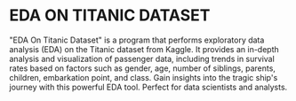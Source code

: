 # EDA ON TITANIC DATASET
"EDA On Titanic Dataset" is a program that performs exploratory data analysis (EDA) on the Titanic dataset from Kaggle. It provides an in-depth analysis and visualization of passenger data, including trends in survival rates based on factors such as gender, age, number of siblings, parents, children, embarkation point, and class. Gain insights into the tragic ship's journey with this powerful EDA tool. Perfect for data scientists and analysts.
